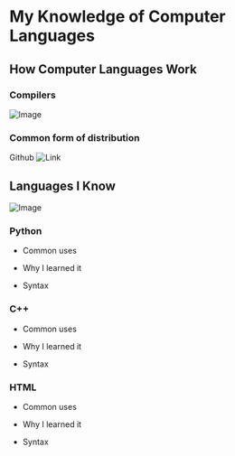 # My Knowledge of Computer Languages
## How Computer Languages Work
### Compilers

![Image](src)
### Common form of distribution
Github
![Link](src)
## Languages I Know
![Image](src)
### Python
- Common uses

- Why I learned it

- Syntax

### C++
- Common uses

- Why I learned it

- Syntax

### HTML
- Common uses

- Why I learned it

- Syntax
